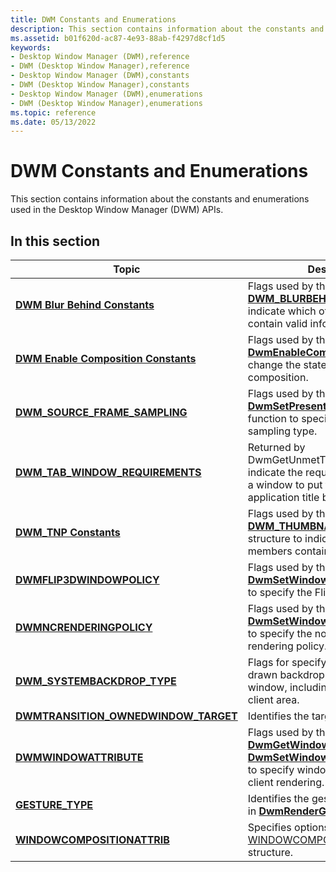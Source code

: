 ```yaml
---
title: DWM Constants and Enumerations
description: This section contains information about the constants and enumerations used in the Desktop Window Manager (DWM) APIs.
ms.assetid: b01f620d-ac87-4e93-88ab-f4297d8cf1d5
keywords:
- Desktop Window Manager (DWM),reference
- DWM (Desktop Window Manager),reference
- Desktop Window Manager (DWM),constants
- DWM (Desktop Window Manager),constants
- Desktop Window Manager (DWM),enumerations
- DWM (Desktop Window Manager),enumerations
ms.topic: reference
ms.date: 05/13/2022
---
```


# DWM Constants and Enumerations

This section contains information about the constants and enumerations used in the Desktop Window Manager (DWM) APIs.

## In this section

| Topic | Description |
|-|-|
| [**DWM Blur Behind Constants**](dwm-bb-constants.md) | Flags used by the [**DWM_BLURBEHIND**](/windows/win32/api/dwmapi/ns-dwmapi-dwm_blurbehind) structure to indicate which of its members contain valid information. |
| [**DWM Enable Composition Constants**](dwm-ec-constants.md) | Flags used by the [**DwmEnableComposition**](/windows/win32/api/dwmapi/nf-dwmapi-dwmenablecomposition) function to change the state of DWM composition. |
| [**DWM_SOURCE_FRAME_SAMPLING**](/windows/win32/api/dwmapi/ne-dwmapi-dwm_source_frame_sampling) | Flags used by the [**DwmSetPresentParameters**](/windows/win32/api/dwmapi/nf-dwmapi-dwmsetpresentparameters) function to specify the frame sampling type. |
| [**DWM_TAB_WINDOW_REQUIREMENTS**](/windows/win32/api/dwmapi/ne-dwmapi-dwm_tab_window_requirements) | Returned by DwmGetUnmetTabRequirements to indicate the requirements needed for a window to put tabs in the application title bar. |
| [**DWM_TNP Constants**](dwm-tnp-constants.md) | Flags used by the [**DWM_THUMBNAIL_PROPERTIES**](/windows/win32/api/dwmapi/ns-dwmapi-dwm_thumbnail_properties) structure to indicate which of its members contain valid information. |
| [**DWMFLIP3DWINDOWPOLICY**](/windows/win32/api/dwmapi/ne-dwmapi-dwmflip3dwindowpolicy) | Flags used by the [**DwmSetWindowAttribute**](/windows/win32/api/dwmapi/nf-dwmapi-dwmsetwindowattribute) function to specify the Flip3D window policy. |
| [**DWMNCRENDERINGPOLICY**](/windows/win32/api/dwmapi/ne-dwmapi-dwmncrenderingpolicy) | Flags used by the [**DwmSetWindowAttribute**](/windows/win32/api/dwmapi/nf-dwmapi-dwmsetwindowattribute) function to specify the non-client area rendering policy. |
| [**DWM_SYSTEMBACKDROP_TYPE**](/windows/win32/api/dwmapi/ne-dwmapi-dwm_systembackdrop_type) | Flags for specifying the system-drawn backdrop material of a window, including behind the non-client area. |
| [**DWMTRANSITION_OWNEDWINDOW_TARGET**](/windows/win32/api/dwmapi/ne-dwmapi-dwmtransition_ownedwindow_target) | Identifies the target. |
| [**DWMWINDOWATTRIBUTE**](/windows/win32/api/dwmapi/ne-dwmapi-dwmwindowattribute) | Flags used by the [**DwmGetWindowAttribute**](/windows/win32/api/dwmapi/nf-dwmapi-dwmgetwindowattribute) and [**DwmSetWindowAttribute**](/windows/win32/api/dwmapi/nf-dwmapi-dwmsetwindowattribute) functions to specify window attributes for non-client rendering. |
| [**GESTURE_TYPE**](/windows/win32/api/dwmapi/ne-dwmapi-gesture_type) | Identifies the gesture type specified in [**DwmRenderGesture**](/windows/win32/api/dwmapi/nf-dwmapi-dwmrendergesture). |
| [**WINDOWCOMPOSITIONATTRIB**](windowcompositionattrib.md) | Specifies options used by the [WINDOWCOMPOSITIONATTRIBDATA](windowcompositionattribdata.md) structure. |

